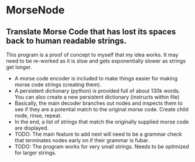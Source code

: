 MorseNode
===========

Translate Morse Code that has lost its spaces back to human readable strings.
------------

This program is a proof of concept to myself that my idea works.
It may need to be re-worked as it is slow and gets exponentially slower as strings get longer.

- A morse code encoder is included to make things easier for making morse code strings (creating them).
- A persistent dictionary (python) is provided full of about 130k words. You can also create a new persistent dictionary (instructs within file)
- Basically, the main decoder branches out nodes and inspects them to see if they are a potential match to the original morse code. Create child node, rinse, repeat.
- In the end, a list of strings that match the originally supplied morse code are displayed.
- TODO: The main feature to add next will need to be a grammar check that terminates nodes early on if their grammar is fubar.
- TODO: The program works for very small strings. Needs to be optimized for larger strings.
